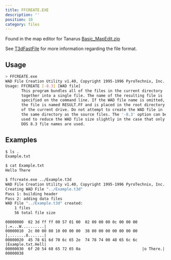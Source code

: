 ```yaml
---
title: FFCREATE.EXE
description: ''
position: 10
category: files
---
```


Found in the map editor for Tanarus [Basic_MapEdit.zip](/tanarus/map-editor)

See [T3dFastFile](/formats/t3dFastFile) for more information regarding the file format.

## Usage

```bash
> FFCREATE.exe
WAD File Creation Utility v1.40, Copyright 1995-1996 PyroTechnix, Inc.
Usage: FFCREATE [-8.3] [WAD file]
       This program bundles all of the files in the current directory
       together into a single file. The name of the resulting file is
       specified on the command line. If the WAD file name is omitted,
       the file is named RESULT.FF and is placed in the root directory
       of the current drive. Do not attempt to create the WAD file in
       the same directory as the source files. The '-8.3' option can be
       used to reduce the WAD file size slightly in the case that only
       DOS 8.3 file names are used.
```

## Examples

<code-group>
  <code-block label="command" active>

  ```bash
  $ ls .
  Example.txt

  $ cat Example.txt
  Hello There

  $ ffcreate.exe ../Example.t3d
  WAD File Creation Utility v1.40, Copyright 1995-1996 PyroTechnix, Inc.
  Creating WAD File "../Example.t3d"
  Pass 1: building header
  Pass 2: adding data files
  WAD File "../Example.t3d" created:
      1 files
      56 total file size
  ```

  </code-block>
  <code-block label="result">

  ```hexdump[Example.t3d]
  00000000  02 3d ff ff 00 57 01 00  02 00 00 00 0c 00 00 00  |.=...W..........|
  00000010  2c 00 00 00 10 00 00 00  38 00 00 00 00 00 00 00  |,.......8.......|
  00000020  45 78 61 6d 70 6c 65 2e  74 78 74 00 48 65 6c 6c  |Example.txt.Hell|
  00000030  6f 20 54 68 65 72 65 0a                           |o There.|
  00000038
  ```

  </code-block>
</code-group>
